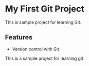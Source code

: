 # My First Git Project

This is sample project for learning Git.

## Features

* Version control with Git



This is a sample project for learning git
